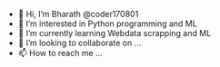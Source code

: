 - 👋 Hi, I’m Bharath @coder170801
- 👀 I’m interested in Python programming and ML
- 🌱 I’m currently learning Webdata scrapping and ML
- 💞️ I’m looking to collaborate on ...
- 📫 How to reach me ...

<!---
coder170801/coder170801 is a ✨ special ✨ repository because its `README.md` (this file) appears on your GitHub profile.
You can click the Preview link to take a look at your changes.
--->
